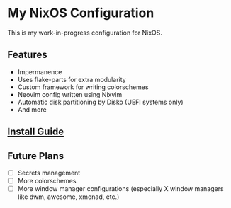 # My NixOS Configuration

This is my work-in-progress configuration for NixOS.

## Features

- Impermanence
- Uses flake-parts for extra modularity
- Custom framework for writing colorschemes
- Neovim config written using Nixvim
- Automatic disk partitioning by Disko (UEFI systems only)
- And more

## [Install Guide](INSTALL.md)

## Future Plans

- [ ] Secrets management
- [ ] More colorschemes
- [ ] More window manager configurations (especially X window managers like dwm, awesome, xmonad, etc.)
